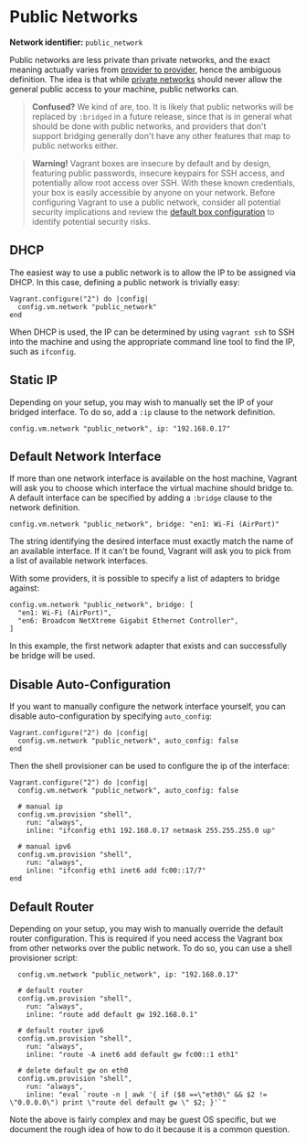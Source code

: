 
# Public Networks

**Network identifier:** `public_network`

Public networks are less private than private networks, and the exact meaning actually varies from [provider to provider][providers], hence the ambiguous definition. The idea is that while [private networks][private-networks] should never allow the general public access to your machine, public networks can.

> **Confused?** We kind of are, too. It is likely that public networks will be replaced by `:bridged` in a future release, since that is in general what should be done with public networks, and providers that don't support bridging generally don't have any other features that map to public networks either.

> **Warning!** Vagrant boxes are insecure by default and by design, featuring public passwords, insecure keypairs for SSH access, and potentially allow root access over SSH. With these known credentials, your box is easily accessible by anyone on your network. Before configuring Vagrant to use a public network, consider all potential security implications and review the [default box configuration][base] to identify potential security risks.

## DHCP

The easiest way to use a public network is to allow the IP to be assigned via DHCP. In this case, defining a public network is trivially easy:
```
Vagrant.configure("2") do |config|
  config.vm.network "public_network"
end
```
When DHCP is used, the IP can be determined by using `vagrant ssh` to SSH into the machine and using the appropriate command line tool to find the IP, such as `ifconfig`.

## Static IP

Depending on your setup, you may wish to manually set the IP of your bridged interface. To do so, add a `:ip` clause to the network definition.
```
config.vm.network "public_network", ip: "192.168.0.17"
```

## Default Network Interface

If more than one network interface is available on the host machine, Vagrant will ask you to choose which interface the virtual machine should bridge to. A default interface can be specified by adding a `:bridge` clause to the network definition.
```
config.vm.network "public_network", bridge: "en1: Wi-Fi (AirPort)"
```
The string identifying the desired interface must exactly match the name of an available interface. If it can't be found, Vagrant will ask you to pick from a list of available network interfaces.

With some providers, it is possible to specify a list of adapters to bridge against:
```
config.vm.network "public_network", bridge: [
  "en1: Wi-Fi (AirPort)",
  "en6: Broadcom NetXtreme Gigabit Ethernet Controller",
]
```
In this example, the first network adapter that exists and can successfully be bridge will be used.

## Disable Auto-Configuration

If you want to manually configure the network interface yourself, you can disable auto-configuration by specifying `auto_config`:
```
Vagrant.configure("2") do |config|
  config.vm.network "public_network", auto_config: false
end
```
Then the shell provisioner can be used to configure the ip of the interface:
```
Vagrant.configure("2") do |config|
  config.vm.network "public_network", auto_config: false

  # manual ip
  config.vm.provision "shell",
    run: "always",
    inline: "ifconfig eth1 192.168.0.17 netmask 255.255.255.0 up"

  # manual ipv6
  config.vm.provision "shell",
    run: "always",
    inline: "ifconfig eth1 inet6 add fc00::17/7"
end
```

## Default Router

Depending on your setup, you may wish to manually override the default router configuration. This is required if you need access the Vagrant box from other networks over the public network. To do so, you can use a shell provisioner script:
```
  config.vm.network "public_network", ip: "192.168.0.17"

  # default router
  config.vm.provision "shell",
    run: "always",
    inline: "route add default gw 192.168.0.1"

  # default router ipv6
  config.vm.provision "shell",
    run: "always",
    inline: "route -A inet6 add default gw fc00::1 eth1"

  # delete default gw on eth0
  config.vm.provision "shell",
    run: "always",
    inline: "eval `route -n | awk '{ if ($8 ==\"eth0\" && $2 != \"0.0.0.0\") print \"route del default gw \" $2; }'`"
```
Note the above is fairly complex and may be guest OS specific, but we document the rough idea of how to do it because it is a common question.

[providers]: https://docs.vagrantup.com/v2/providers/
[private-networks]: https://docs.vagrantup.com/v2/networking/private_network.html
[base]: https://docs.vagrantup.com/v2/boxes/base.html